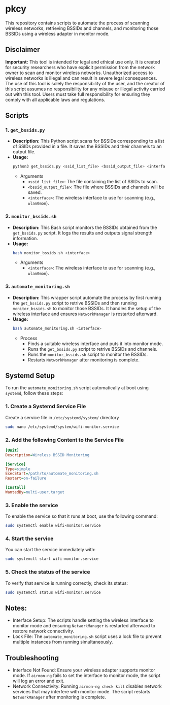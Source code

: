 # pkcy

This repository contains scripts to automate the process of scanning wireless networks, retrieving BSSIDs and channels, and monitoring those BSSIDs using a wireless adapter in monitor mode.

## Disclaimer

**Important:** This tool is intended for legal and ethical use only. It is created for security researchers who have explicit permission from the network owner to scan and monitor wireless networks. Unauthorized access to wireless networks is illegal and can result in severe legal consequences. The use of this tool is solely the responsibility of the user, and the creator of this script assumes no responsibility for any misuse or illegal activity carried out with this tool. Users must take full responsibility for ensuring they comply with all applicable laws and regulations.

## Scripts

### 1. `get_bssids.py`

- **Description:** This Python script scans for BSSIDs corresponding to a list of SSIDs provided in a file. It saves the BSSIDs and their channels to an output file.
- **Usage:**
  ```bash
  python3 get_bssids.py <ssid_list_file> <bssid_output_file> <interface>
  ```
  * Arguments
    * `<ssid_list_file>`: The file containing the list of SSIDs to scan.
    * `<bssid_output_file>`: The file where BSSIDs and channels will be saved.
    * `<interface>`: The wireless interface to use for scanning (e.g., `wlan0mon`).

### 2. `monitor_bssids.sh`

- **Description:** This Bash script monitors the BSSIDs obtained from the `get_bssids.py` script. It logs the results and outputs signal strength information.
- **Usage:**
  ```bash
  bash monitor_bssids.sh <interface>
  ```
  * Arguments
    * `<interface>`: The wireless interface to use for scanning (e.g., `wlan0mon`).

### 3. `automate_monitoring.sh`

- **Description:** This wrapper script automate the process by first running the `get_bssids.py` script to retrive BSSIDs and then running `monitor_bssids.sh` to monitor those BSSIDs. It handles the setup of the wireless interface and ensures `NetworkManager` is restarted afterward.
- **Usage:**
  ```bash
  bash automate_monitoring.sh <interface>
  ```
  * Process
    * Finds a suitable wireless interface and puts it into monitor mode.
    * Runs the `get_bssids.py` script to retrive BSSIDs and channels.
    * Runs the `monitor_bssids.sh` script to monitor the BSSIDs.
    * Restarts `NetworkManager` after monitoring is complete.

## Systemd Setup
To run the `automate_monitoring.sh` script automatically at boot using `systemd`, follow these steps:

### 1. Create a Systemd Service File
Create a service file in `/etc/systemd/system/` directory

```bash
sudo nano /etc/systemd/system/wifi-monitor.service
```

### 2. Add the following Content to the Service File

```ini
[Unit]
Description=Wireless BSSID Monitoring

[Service]
Type=simple
ExecStart=/path/to/automate_monitoring.sh
Restart=on-failure

[Install]
WantedBy=multi-user.target
```

### 3. Enable the service
To enable the service so that it runs at boot, use the following command:

```bash
sudo systemctl enable wifi-monitor.service
```

### 4. Start the service

You can start the service immediately with:

```bash
sudo systemctl start wifi-monitor.service
```

### 5. Check the status of the service
To verify that service is running correctly, check its status:

```bash
sudo systemctl status wifi-monitor.service
```

## Notes:
* Interface Setup: The scripts handle setting the wireless interface to monitor mode and ensuring `NetworkManager` is restarted afterward to restore network connectivity.
* Lock File: The `automate_monitoring.sh` script uses a lock file to prevent multiple instances from running simultaneously.

## Troubleshooting
* Interface Not Found: Ensure your wireless adapter supports monitor mode. If `airmon-ng` fails to set the interface to monitor mode, the script will log an error and exit.
* Network Connectivity: Running `airmon-ng check kill` disables network services that may interfere with monitor mode. The script restarts `NetworkManager` after monitoring is complete.